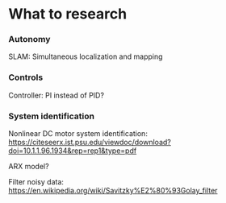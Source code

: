 # What to research

### Autonomy

SLAM: Simultaneous localization and mapping

### Controls

Controller: PI instead of PID?  

### System identification

Nonlinear DC motor system identification: https://citeseerx.ist.psu.edu/viewdoc/download?doi=10.1.1.96.1934&rep=rep1&type=pdf

ARX model?

Filter noisy data: https://en.wikipedia.org/wiki/Savitzky%E2%80%93Golay_filter